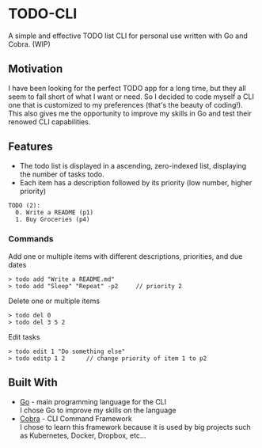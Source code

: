 # TODO-CLI
A simple and effective TODO list CLI for personal use written with Go and Cobra. (WIP)

## Motivation
I have been looking for the perfect TODO app for a long time, but they all seem to fall short of what I want or need. So I decided to code myself a CLI one that is customized to my preferences (that's the beauty of coding!). This also gives me the opportunity to improve my skills in Go and test their renowed CLI capabilities.

## Features
* The todo list is displayed in a ascending, zero-indexed list, displaying the number of tasks todo.
* Each item has a description followed by its priority (low number, higher priority)
```
TODO (2):
  0. Write a README (p1)
  1. Buy Groceries (p4)
```


### Commands
Add one or multiple items with different descriptions, priorities, and due dates
```
> todo add "Write a README.md"
> todo add "Sleep" "Repeat" -p2     // priority 2
```

Delete one or multiple items
```
> todo del 0      
> todo del 3 5 2
```

Edit tasks
```
> todo edit 1 "Do something else"
> todo editp 1 2      // change priority of item 1 to p2
```

## Built With
* [Go](https://go.dev/) - main programming language for the CLI <br> I chose Go to improve my skills on the language
* [Cobra](https://github.com/spf13/cobra) - CLI Command Framework <br>
I chose to learn this framework because it is used by big projects such as Kubernetes, Docker, Dropbox, etc...
 
